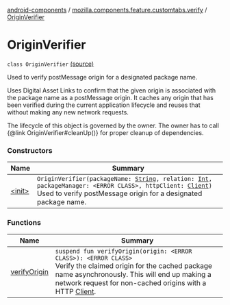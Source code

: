 [android-components](../../index.md) / [mozilla.components.feature.customtabs.verify](../index.md) / [OriginVerifier](./index.md)

# OriginVerifier

`class OriginVerifier` [(source)](https://github.com/mozilla-mobile/android-components/blob/master/components/feature/customtabs/src/main/java/mozilla/components/feature/customtabs/verify/OriginVerifier.kt#L37)

Used to verify postMessage origin for a designated package name.

Uses Digital Asset Links to confirm that the given origin is associated with the package name as
a postMessage origin. It caches any origin that has been verified during the current application
lifecycle and reuses that without making any new network requests.

The lifecycle of this object is governed by the owner. The owner has to call
{@link OriginVerifier#cleanUp()} for proper cleanup of dependencies.

### Constructors

| Name | Summary |
|---|---|
| [&lt;init&gt;](-init-.md) | `OriginVerifier(packageName: `[`String`](https://kotlinlang.org/api/latest/jvm/stdlib/kotlin/-string/index.html)`, relation: `[`Int`](https://kotlinlang.org/api/latest/jvm/stdlib/kotlin/-int/index.html)`, packageManager: <ERROR CLASS>, httpClient: `[`Client`](../../mozilla.components.concept.fetch/-client/index.md)`)`<br>Used to verify postMessage origin for a designated package name. |

### Functions

| Name | Summary |
|---|---|
| [verifyOrigin](verify-origin.md) | `suspend fun verifyOrigin(origin: <ERROR CLASS>): <ERROR CLASS>`<br>Verify the claimed origin for the cached package name asynchronously. This will end up making a network request for non-cached origins with a HTTP [Client](../../mozilla.components.concept.fetch/-client/index.md). |
